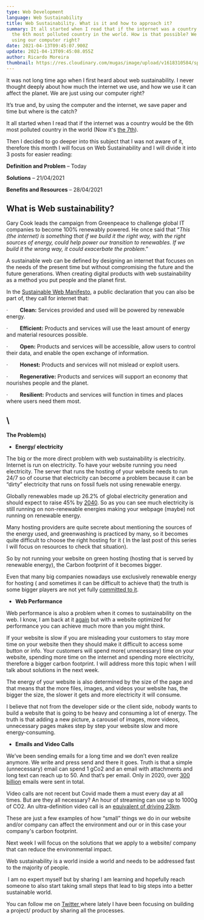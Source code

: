 ```yaml
---
type: Web Development
language: Web Sustainability
title: Web Sustainability. What is it and how to approach it?
summary: It all started when I read that if the internet was a country would be
  the 6th most polluted country in the world. How is that possible? We are only
  using our computer right?
date: 2021-04-13T09:45:07.900Z
update: 2021-04-13T09:45:08.055Z
author: Ricardo Moreira
thumbnail: https://res.cloudinary.com/mugas/image/upload/v1618310584/spider%20web.jpg
---
```

It was not long time ago when I first heard about web sustainability. I never thought deeply about how much the internet we use, and how we use it can affect the planet. We are just using our computer right? 

It’s true and, by using the computer and the internet, we save paper and time but where is the catch?

It all started when I read that if the internet was a country would be the 6th most polluted country in the world (Now it's [the 7th](https://www.sustainablewebmanifesto.com/)).

Then I decided to go deeper into this subject that I was not aware of it, therefore this month I will focus on Web Sustainability and I will divide it into 3 posts for easier reading:



**Definition and Problem** – Today

**Solutions** – 21/04/2021

**Benefits and Resources** – 28/04/2021



## **What is Web sustainability?**

Gary Cook leads the campaign from Greenpeace to challenge global IT companies to become 100% renewably powered. He once said that “*This (the internet) is something that if we build it the right way, with the right sources of energy, could help power our transition to renewables. If we build it the wrong way, it could exacerbate the problem*.”

A sustainable web can be defined by designing an internet that focuses on the needs of the present time but without compromising the future and the future generations. When creating digital products with web sustainability as a method you put people and the planet first.  

In the [Sustainable Web Manifesto](https://www.sustainablewebmanifesto.com/), a public declaration that you can also be part of, they call for internet that:

·        **Clean:** Services provided and used will be powered by renewable energy.

·        **Efficient:** Products and services will use the least amount of energy and material resources possible.

·        **Open:** Products and services will be accessible, allow users to control their data, and enable the open exchange of information.

·        **Honest:** Products and services will not mislead or exploit users.

·        **Regenerative:** Products and services will support an economy that nourishes people and the planet.

·        **Resilient:** Products and services will function in times and places where users need them most.

## \
**The Problem(s)**



* **Energy/ electricity**  



The big or the more direct problem with web sustainability is electricity. Internet is run on electricity. To have your website running you need electricity. The server that runs the hosting of your website needs to run 24/7 so of course that electricity can become a problem because it can be “dirty” electricity that runs on fossil fuels not using renewable energy. 

Globally renewables made up 26.2% of global electricity generation and should expect to raise 45% by [2040](https://www.c2es.org/content/renewable-energy/). So as you can see much electricity is still running on non-renewable energies making your webpage (maybe) not running on renewable energy.



Many hosting providers are quite secrete about mentioning the sources of the energy used, and greenwashing is practiced by many, so it becomes quite difficult to choose the right hosting for it ( In the last post of this series I will focus on resources to check that situation).

So by not running your website on green hosting (hosting that is served by renewable energy), the Carbon footprint of it becomes bigger.

Even that many big companies nowadays use exclusively renewable energy for hosting ( and sometimes it can be difficult to achieve that) the truth is some bigger players are not yet fully [committed to it](https://www.wired.co.uk/article/netflix-carbon-footprint). 



* **Web Performance**

Web performance is also a problem when it comes to sustainability on the web. I know, I am back at it [again](https://www.gscreations.io/blog/web-performance-what-is-it-and-how-to-improve-it) but with a website optimized for performance you can achieve much more than you might think. 

If your website is slow if you are misleading your customers to stay more time on your website then they should make it difficult to access some button or info. Your customers will spend more( unnecessary) time on your website, spending more time on the internet and spending more electricity, therefore a bigger carbon footprint. I will address more this topic when I will talk about solutions in the next week.

The energy of your website is also determined by the size of the page and that means that the more files, images, and videos your website has, the bigger the size, the slower it gets and more electricity it will consume.

I believe that not from the developer side or the client side, nobody wants to build a website that is going to be heavy and consuming a lot of energy. The truth is that adding a new picture, a carousel of images, more videos, unnecessary pages makes step by step your website slow and more energy-consuming.

* **Emails and Video Calls**

We’ve been sending emails for a long time and we don’t even realize anymore. We write and press send and there it goes. Truth is that a simple (unnecessary) email can spend 1 gCo2 and an email with attachments and long text can reach up to 50. And that’s per email. Only in 2020, over [300 billion](https://www.statista.com/statistics/456500/daily-number-of-e-mails-worldwide/) emails were sent in total.

Video calls are not recent but Covid made them a must every day at all times. But are they all necessary? An hour of streaming can use up to 1000g of CO2. An ultra-definition video call is an [equivalent of driving 23km](https://gerrymcgovern.com/the-hidden-pollution-cost-of-online-meetings/).

These are just a few examples of how “small” things we do in our website and/or company can affect the environment and our or in this case your company's carbon footprint.

Next week I will focus on the solutions that we apply to a website/ company that can reduce the environmental impact.

Web sustainability is a world inside a world and needs to be addressed fast to the majority of people.

 I am no expert myself but by sharing I am learning and hopefully reach someone to also start taking small steps that lead to big steps into a better sustainable world.

You can follow me on [Twitter ](https://twitter.com/mugas11)where lately I have been focusing on building a project/ product by sharing all the processes.